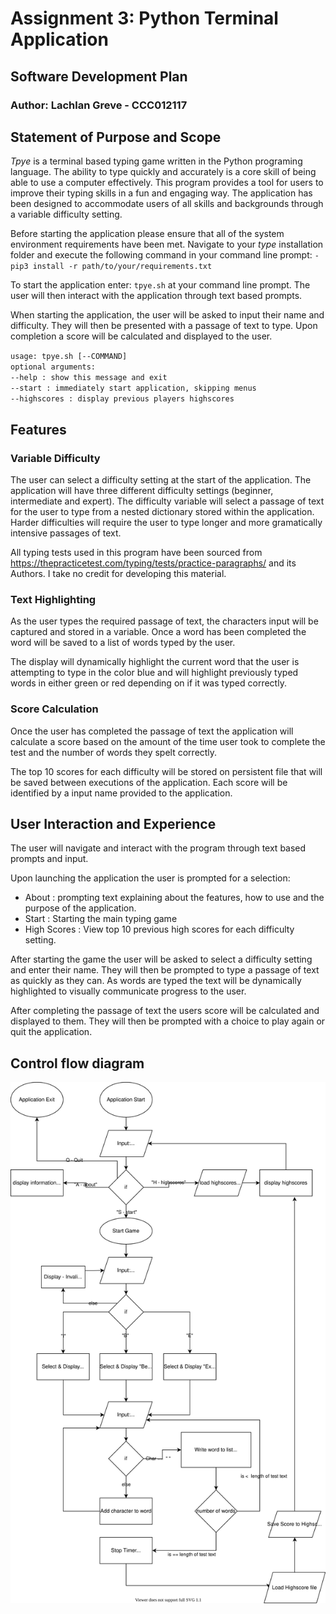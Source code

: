 # Assignment 3: Python Terminal Application

## Software Development Plan

### Author: Lachlan Greve - CCC012117

## Statement of Purpose and Scope

*Tpye* is a terminal based typing game written in the Python programing language. The ability to type quickly and accurately is a core skill of being able to use a computer effectively. This program provides a tool for users to improve their typing skills in a fun and engaging way. The application has been designed to accommodate users of all skills and backgrounds through a variable difficulty setting.  

Before starting the application please ensure that all of the system environment requirements have been met. Navigate to your *type* installation folder and execute the following command in your command line prompt: 
`-pip3 install -r path/to/your/requirements.txt`

To start the application enter: `tpye.sh` at your command line prompt.
The user will then interact with the application through text based prompts. 

When starting the application, the user will be asked to input their name and difficulty. They will then be presented with a passage of text to type. Upon completion a score will be calculated and displayed to the user. 

`usage: tpye.sh [--COMMAND]`  
`optional arguments: `  
`--help : show this message and exit`  
`--start : immediately start application, skipping menus`  
`--highscores : display previous players highscores`  

## Features

### Variable Difficulty

The user can select a difficulty setting at the start of the application. The application will have three different difficulty settings (beginner, intermediate and expert). The difficulty variable will select a passage of text for the user to type from a nested dictionary stored within the application. Harder difficulties will require the user to type longer and more gramatically intensive passages of text.

All typing tests used in this program have been sourced from https://thepracticetest.com/typing/tests/practice-paragraphs/ and its Authors. I take no credit for developing this material.

### Text Highlighting
  
As the user types the required passage of text, the characters input will be captured and stored in a variable. Once a word has been completed the word will be saved to a list of words typed by the user.

The display will dynamically highlight the current word that the user is attempting to type in the color blue and will highlight previously typed words in either green or red depending on if it was typed correctly.

### Score Calculation

Once the user has completed the passage of text the application will calculate a score based on the amount of the time user took to complete the test and the number of words they spelt correctly.

The top 10 scores for each difficulty will be stored on persistent file that will be saved between executions of the application. Each score will be identified by a input name provided to the application.  

## User Interaction and Experience

The user will navigate and interact with the program through text based prompts and input.

Upon launching the application the user is prompted for a selection:

- About : prompting text explaining about the features, how to use and the purpose of the application.
- Start : Starting the main typing game
- High Scores : View top 10 previous high scores for each difficulty setting.

After starting the game the user will be asked to select a difficulty setting and enter their name. They will then be prompted to type a passage of text as quickly as they can. As words are typed the text will be dynamically highlighted to visually communicate progress to the user.

After completing the passage of text the users score will be calculated and displayed to them. They will then be prompted with a choice to play again or quit the application.  

## Control flow diagram

![Control Flow Diagram](./ControlFlowDiagram.svg)
